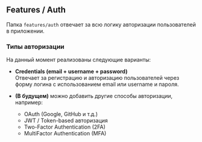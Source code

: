 ## Features / Auth

Папка `features/auth` отвечает за всю логику авторизации пользователей в приложении.

### Типы авторизации

На данный момент реализованы следующие варианты:

- **Credentials (email + username + password)**  
  Отвечает за регистрацию и авторизацию пользователей через форму логина с использованием email или username и пароля.

- **(В будущем)** можно добавить другие способы авторизации, например:
    - OAuth (Google, GitHub и т.д.)
    - JWT / Token-based авторизация
    - Two-Factor Authentication (2FA)
    - MultiFactor Authentication (MFA)
